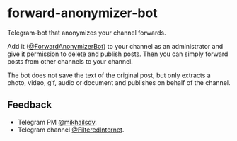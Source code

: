 # forward-anonymizer-bot
Telegram-bot that anonymizes your channel forwards.

Add it ([@ForwardAnonymizerBot](https://t.me/ForwardAnonymizerBot)) to your channel as an administrator and give it permission to delete and publish posts. Then you can simply forward posts from other channels to your channel.

The bot does not save the text of the original post, but only extracts a photo, video, gif, audio or document and publishes on behalf of the channel.

## Feedback
- Telegram PM [@mikhailsdv](https://t.me/mikhailsdv).
- Telegram channel [@FilteredInternet](https://t.me/FilteredInternet).
